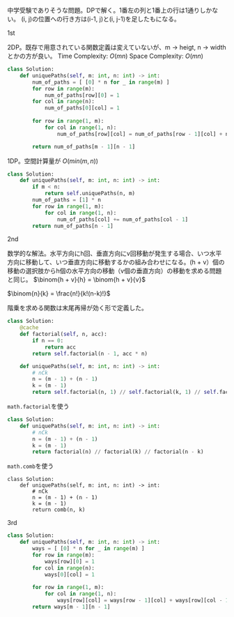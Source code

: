 中学受験でありそうな問題。DPで解く。1番左の列と1番上の行は1通りしかない。
(i, j)の位置への行き方は(i-1, j)と(i, j-1)を足したもになる。

1st

2DP。既存で用意されている関数定義は変えていないが、m -> heigt, n -> widthとかの方が良い。
Time Complexity: $O(mn)$
Space Complexity: $O(mn)$

```python
class Solution:
    def uniquePaths(self, m: int, n: int) -> int:
        num_of_paths = [ [0] * n for _ in range(m) ]
        for row in range(m):
            num_of_paths[row][0] = 1
        for col in range(n):
            num_of_paths[0][col] = 1
        
        for row in range(1, m):
            for col in range(1, n):
                num_of_paths[row][col] = num_of_paths[row - 1][col] + num_of_paths[row][col - 1]

        return num_of_paths[m - 1][n - 1]
```

1DP。空間計算量が $O(min(m, n))$
```python
class Solution:
    def uniquePaths(self, m: int, n: int) -> int:
        if m < n:
            return self.uniquePaths(n, m)
        num_of_paths = [1] * n
        for row in range(1, m):
            for col in range(1, n):
                num_of_paths[col] += num_of_paths[col - 1]
        return num_of_paths[n - 1]
```

2nd

数学的な解法。水平方向にh回、垂直方向にv回移動が発生する場合、いつ水平方向に移動して、いつ垂直方向に移動するかの組み合わせになる。(h + v）個の移動の選択肢からh個の水平方向の移動（v個の垂直方向）の移動を求める問題と同じ。 $\binom{h + v}{h} = \binom{h + v}{v}$

$\binom{n}{k} = \frac{n!}{k!(n-k)!}$

階乗を求める関数は末尾再帰が効く形で定義した。
```python
class Solution:
    @cache
    def factorial(self, n, acc):
        if n == 0:
            return acc
        return self.factorial(n - 1, acc * n)

    def uniquePaths(self, m: int, n: int) -> int:
        # nCk
        n = (m - 1) + (n - 1)
        k = (m - 1)
        return self.factorial(n, 1) // self.factorial(k, 1) // self.factorial(n - k, 1)
```

`math.factorial`を使う
```python
class Solution:
    def uniquePaths(self, m: int, n: int) -> int:
        # nCk
        n = (m - 1) + (n - 1)
        k = (m - 1)
        return factorial(n) // factorial(k) // factorial(n - k)
```

`math.comb`を使う
```
class Solution:
    def uniquePaths(self, m: int, n: int) -> int:
        # nCk
        n = (m - 1) + (n - 1)
        k = (m - 1)
        return comb(n, k)
```
3rd

```python
class Solution:
    def uniquePaths(self, m: int, n: int) -> int:
        ways = [ [0] * n for _ in range(m) ]
        for row in range(m):
            ways[row][0] = 1
        for col in range(n):
            ways[0][col] = 1
        
        for row in range(1, m):
            for col in range(1, n):
                ways[row][col] = ways[row - 1][col] + ways[row][col - 1]
        return ways[m - 1][n - 1]
```
